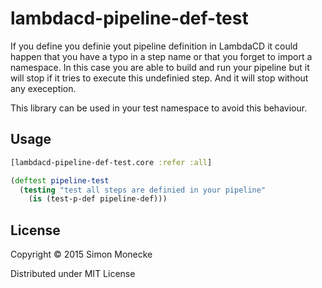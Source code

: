 # lambdacd-pipeline-def-test

If you define you definie yout pipeline definition in LambdaCD it could happen that you have a typo in a step name or that you forget to import a namespace. In this case you are able to build and run your pipeline but it will stop if it tries to execute this undefinied step. And it will stop without any exeception.

This library can be used in your test namespace to avoid this behaviour.

## Usage

```clojure
[lambdacd-pipeline-def-test.core :refer :all]

(deftest pipeline-test
  (testing "test all steps are definied in your pipeline"
    (is (test-p-def pipeline-def)))
```

## License

Copyright © 2015 Simon Monecke

Distributed under MIT License
